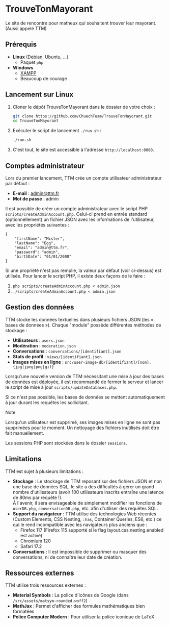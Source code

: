 # TrouveTonMayorant

Le site de rencontre pour matheux qui souhaitent trouver leur mayorant. (Aussi appelé TTM)

## Prérequis

- **Linux** (Debian, Ubuntu, ...)
  - Paquet `php`
- **Windows**
  - [XAMPP](https://www.apachefriends.org/fr/index.html)
  - Beaucoup de courage

## Lancement sur Linux

1. Cloner le dépôt TrouveTonMayorant dans le dossier de votre choix :
    ```bash
    git clone https://github.com/ChuechTeam/TrouveTonMayorant.git
    cd TrouveTonMayorant
    ```
2. Exécuter le script de lancement `./run.sh` :
    ```bash
    ./run.sh
    ```
3. C'est tout, le site est accessible à l'adresse `http://localhost:8080`.

## Comptes administrateur

Lors du premier lancement, TTM crée un compte utilisateur administrateur par défaut :
- **E-mail** : admin@ttm.fr
- **Mot de passe** : admin

Il est possible de créer un compte administrateur avec le script PHP `scripts/createAdminAccount.php`.
Celui-ci prend en entrée standard (optionnellement) un fichier JSON avec les informations de l'utilisateur, 
avec les propriétés suivantes :
```json5
{
    "firstName": "Mister",
    "lastName": "Egg",
    "email": "admin@ttm.fr",
    "password": "admin",
    "birthDate": "01/01/2000"
}
```

Si une propriété n'est pas remplie, la valeur par défaut (voir ci-dessus) est utilisée. Pour lancer le script PHP,
il existe deux façons de le faire :
1. `php scripts/createAdminAccount.php < admin.json`
2. `./scripts/createAdminAccount.php < admin.json`

## Gestion des données

TTM stocke les données textuelles dans plusieurs fichiers JSON (les « bases de données »).
Chaque "module" possède différentes méthodes de stockage :
- **Utilisateurs** : `users.json`
- **Modération** : `moderation.json`
- **Conversations** : `conversations/[identifiant].json`
- **Stats de profil** : `views/[identifiant].json`
- **Images mises en ligne** : `src/user-image-db/[identifiant]/[nom].{jpg|jpeg|png|gif}`

Lorsqu'une nouvelle version de TTM nécessitant une mise à jour
des bases de données est déployée, il est recommandé de fermer le serveur et lancer
le script de mise à jour `scripts/updateDatabases.php`.

Si ce n'est pas possible, les bases de données se mettent automatiquement à jour durant les
requêtes les sollicitant.

> [!NOTE]
> Lorsqu'un utilisateur est supprimé, ses images mises en ligne ne sont pas supprimées pour le moment.
> Un nettoyage des fichiers inutilisés doit être fait manuellement.

Les sessions PHP sont stockées dans le dossier `sessions`.

## Limitations

TTM est sujet à plusieurs limitations :
- **Stockage** : Le stockage de TTM reposant sur des fichiers JSON et non une base de
  données SQL, le site a des difficultés à gérer un grand nombre d'utilisateurs
  (avoir 100 utilisateurs inscrits entraîne une latence de 80ms par requête !).  
  À l'avenir, il sera envisageable de simplement modifier les fonctions de `userDB.php`, `conversationDB.php`, etc.
  afin d'utiliser des requêtes SQL.
- **Support du navigateur** : TTM utilise des technologies Web récentes (Custom Elements, CSS Nesting, `:has`, Container Queries, ES6, etc.)
  ce qui le rend incompatible avec les navigateurs plus anciens que :
  - Firefox 117 (Firefox 115 supporté si le flag layout.css.nesting.enabled est activé) 
  - Chromium 120
  - Safari 17.2
- **Conversations** : Il est impossible de supprimer ou masquer des conversations, ni
  de connaître leur date de création.

## Ressources externes

TTM utilise trois ressources externes :
- **Material Symbols** : La police d'icônes de Google (dans `/src/assets/matsym-rounded.woff2`)
- **MathJax** : Permet d'afficher des formules mathématiques bien formatées
- **Police Computer Modern** : Pour utiliser la police iconique de LaTeX